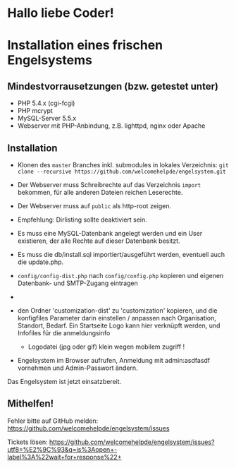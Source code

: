 # Hallo liebe Coder!

# Installation eines frischen Engelsystems

## Mindestvorrausetzungen (bzw. getestet unter)
 * PHP 5.4.x (cgi-fcgi)
 * PHP mcrypt
 * MySQL-Server 5.5.x
 * Webserver mit PHP-Anbindung, z.B. lighttpd, nginx oder Apache

## Installation
 * Klonen des `master` Branches inkl. submodules in lokales Verzeichnis: `git clone --recursive https://github.com/welcomehelpde/engelsystem.git`
 * Der Webserver muss Schreibrechte auf das Verzeichnis `import` bekommen, für alle anderen Dateien reichen Leserechte.
 * Der Webserver muss auf `public` als http-root zeigen.

 * Empfehlung: Dirlisting sollte deaktiviert sein.
 * Es muss eine MySQL-Datenbank angelegt werden und ein User existieren, der alle Rechte auf dieser Datenbank besitzt.
 * Es muss die db/install.sql importiert/ausgeführt werden, eventuell auch die update.php.
 * `config/config-dist.php` nach `config/config.php` kopieren und eigenen Datenbank- und SMTP-Zugang eintragen
 * 
 * den Ordner 'customization-dist' zu 'customization' kopieren, und die konfigfiles Parameter darin einstellen / anpassen
   nach Organisation, Standort, Bedarf. Ein Startseite Logo kann hier verknüpft werden, und Infofiles für die anmeldungsinfo 
   - Logodatei (jpg oder gif) klein wegen mobilem zugriff !
  
 * Engelsystem im Browser aufrufen, Anmeldung mit admin:asdfasdf vornehmen und Admin-Passwort ändern.

Das Engelsystem ist jetzt einsatzbereit.

## Mithelfen!

Fehler bitte auf GitHub melden: https://github.com/welcomehelpde/engelsystem/issues  

Tickets lösen: https://github.com/welcomehelpde/engelsystem/issues?utf8=%E2%9C%93&q=is%3Aopen+-label%3A%22wait+for+response%22+
